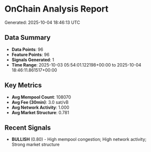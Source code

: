 # OnChain Analysis Report
Generated: 2025-10-04 18:46:13 UTC

## Data Summary
- **Data Points**: 96
- **Feature Points**: 96
- **Signals Generated**: 1
- **Time Range**: 2025-10-03 05:54:01.122198+00:00 to 2025-10-04 18:46:11.861517+00:00

## Key Metrics
- **Avg Mempool Count**: 108070
- **Avg Fee (30min)**: 3.0 sat/vB
- **Avg Network Activity**: 1.000
- **Avg Market Structure**: 0.781

## Recent Signals
- **BULLISH** (0.80) - High mempool congestion; High network activity; Strong market structure
